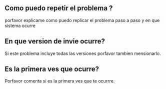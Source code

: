 ## Como puedo repetir el problema ?
porfavor explicame como puedo replicar el problema paso a paso y en que sistema ocurre

## En que version de invie ocurre?
Si este problema incluye todas las versiones porfavor tambien mensionarlo.

## Es la primera ves que ocurre?
Porfavor comenta si es la primera ves que te ocurrre.
